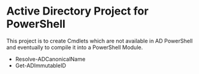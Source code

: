 # Active Directory Project for PowerShell
This project is to create Cmdlets which are not available in AD PowerShell and eventually to compile it into a PowerShell Module.
* Resolve-ADCanonicalName
* Get-ADImmutableID
